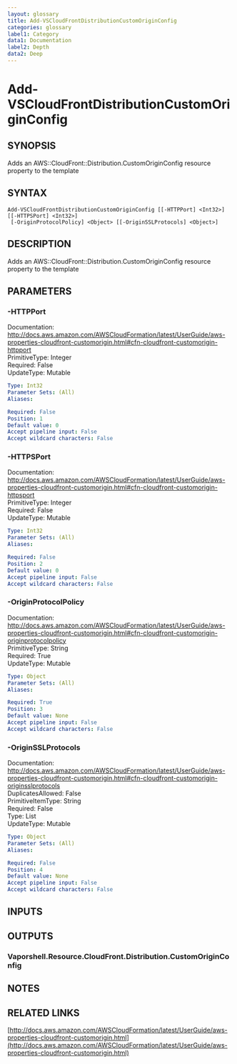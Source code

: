 ```yaml
---
layout: glossary
title: Add-VSCloudFrontDistributionCustomOriginConfig
categories: glossary
label1: Category
data1: Documentation
label2: Depth
data2: Deep
---
```


# Add-VSCloudFrontDistributionCustomOriginConfig

## SYNOPSIS
Adds an AWS::CloudFront::Distribution.CustomOriginConfig resource property to the template

## SYNTAX

```
Add-VSCloudFrontDistributionCustomOriginConfig [[-HTTPPort] <Int32>] [[-HTTPSPort] <Int32>]
 [-OriginProtocolPolicy] <Object> [[-OriginSSLProtocols] <Object>]
```

## DESCRIPTION
Adds an AWS::CloudFront::Distribution.CustomOriginConfig resource property to the template

## PARAMETERS

### -HTTPPort
Documentation: http://docs.aws.amazon.com/AWSCloudFormation/latest/UserGuide/aws-properties-cloudfront-customorigin.html#cfn-cloudfront-customorigin-httpport    
PrimitiveType: Integer    
Required: False    
UpdateType: Mutable

```yaml
Type: Int32
Parameter Sets: (All)
Aliases: 

Required: False
Position: 1
Default value: 0
Accept pipeline input: False
Accept wildcard characters: False
```

### -HTTPSPort
Documentation: http://docs.aws.amazon.com/AWSCloudFormation/latest/UserGuide/aws-properties-cloudfront-customorigin.html#cfn-cloudfront-customorigin-httpsport    
PrimitiveType: Integer    
Required: False    
UpdateType: Mutable

```yaml
Type: Int32
Parameter Sets: (All)
Aliases: 

Required: False
Position: 2
Default value: 0
Accept pipeline input: False
Accept wildcard characters: False
```

### -OriginProtocolPolicy
Documentation: http://docs.aws.amazon.com/AWSCloudFormation/latest/UserGuide/aws-properties-cloudfront-customorigin.html#cfn-cloudfront-customorigin-originprotocolpolicy    
PrimitiveType: String    
Required: True    
UpdateType: Mutable

```yaml
Type: Object
Parameter Sets: (All)
Aliases: 

Required: True
Position: 3
Default value: None
Accept pipeline input: False
Accept wildcard characters: False
```

### -OriginSSLProtocols
Documentation: http://docs.aws.amazon.com/AWSCloudFormation/latest/UserGuide/aws-properties-cloudfront-customorigin.html#cfn-cloudfront-customorigin-originsslprotocols    
DuplicatesAllowed: False    
PrimitiveItemType: String    
Required: False    
Type: List    
UpdateType: Mutable

```yaml
Type: Object
Parameter Sets: (All)
Aliases: 

Required: False
Position: 4
Default value: None
Accept pipeline input: False
Accept wildcard characters: False
```

## INPUTS

## OUTPUTS

### Vaporshell.Resource.CloudFront.Distribution.CustomOriginConfig

## NOTES

## RELATED LINKS

[http://docs.aws.amazon.com/AWSCloudFormation/latest/UserGuide/aws-properties-cloudfront-customorigin.html](http://docs.aws.amazon.com/AWSCloudFormation/latest/UserGuide/aws-properties-cloudfront-customorigin.html)

